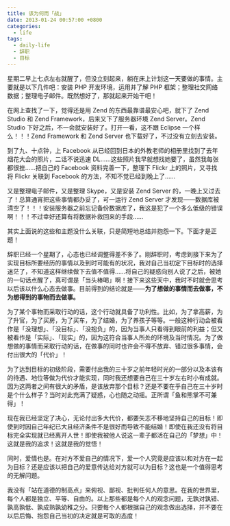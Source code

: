 ```yaml
---
title: 该为何而「战」
date: 2013-01-24 00:57:00 +0800
categories:
  - life
tags:
  - daily-life
  - 辞职
  - 目标
---
```

星期二早上七点左右就醒了，但没立刻起来，躺在床上计划这一天要做的事情。主要就是以下几件吧：安装 PHP 开发环境，运用并了解 PHP 框架；整理社交网络数据；整理电子邮件。既然想好了，那就起来开始干吧！

在网上查找了一下，觉得还是用 Zend 的东西最靠谱最安心吧，就下了 Zend Studio 和 Zend Framework，后来又下了服务器环境 Zend Server。Zend Studio 下好之后，不一会就安装好了。打开一看，这不跟 Eclipse 一个样么！！！Zend Framework 和 Zend Server 也下载好了，不过没有立刻去安装。

到了九、十点钟，上 Facebook 从已经回到日本的外教老师的相册里找到了去年烟花大会的照片，二话不说迅速 DL……这些照片我早就想找她要了，虽然我每张都很挫……把自己的 Facebook 资料完善一下，整理下 Flickr 上的照片，又寻找将 Flickr 关联到 Facebook 的方法，不知不觉已经到晚上了……

又是整理电子邮件，又是整理 Skype，又是安装 Zend Server 的，一晚上又过去了！总算通宵把这些事情都办妥了，可一运行 Zend Server 才发现——数据库被清空了！！！安装服务器之前忘记备份数据库了，我这是犯了一个多么低级的错误啊！！！不过幸好还算有将数据补救回来的手段……

其实上面说的这些和主题没什么关联，只是简短地总结并抱怨一下。下面才是正题！

辞职已经一个星期了，心态也已经调整得差不多了。刚辞职时，考虑到接下来为了实现目标所要经历的事情以及到时可能有的状况，我对自己当初定下目标时的选择迷茫了，不知道这样继续做下去值不值得……将自己的疑惑向别人说了之后，被她的一句话点醒了，真可谓是「当头棒喝」啊！接下来这些天中，我时不时就会思考以后该以什么心态去做事。目前得到的结论就是——**为了想做的事情而去做事，不为想得到的事物而去做事。**

为了某个事物而采取行动的话，这个行动就具备了功利性。比如，为了拿高薪，为了升官，为了买房，为了买车，为了结婚，为了养孩子等等。一般这种行动会被看作是「没理想」、「没目标」、「没抱负」的，因为当事人只看得到眼前的利益；但又被看作是「实际」、「现实」的，因为这符合当事人所处的环境及当时情况。为了做想做的事情而采取行动的话，在做事的同时也许会不得不放弃、错过很多事情，会付出很大的「代价」！

为了达到目标的初级阶段，需要付出我的三十岁之前年轻时光的一部分以及本该有的待遇、地位等做为代价才能实现，同时我还想要自己在三十岁左右时小有成就。因为这两者之间有很大的矛盾，是该放弃那个目标？还是不要在乎自己在三十岁时是个什么样子？当时对此充满了疑惑，心也随之动摇。正所谓「鱼和熊掌不可兼得」！

现在我已经坚定了决心，无论付出多大代价，都要矢志不移地坚持自己的目标！即使到时因自己年纪已大且经济条件不是很好而导致不能结婚！即使在我还没有将目标完全实现就已经离开人世！即使我被他人说这一辈子都活在自己的「梦想」中！这就是我的追求！这就是我的觉悟！

同时，爱情也是。在对方不爱自己的情况下，爱一个人究竟是应该以和对方在一起为目标？还是应该以把自己的爱意传达给对方就可以为目标？这也是一个值得思考的无解问题。

我没有「站在道德的制高点」来俯视、鄙视、批判任何人的意思。在我的世界里，每个人都是独立、平等、自由的。以上那些都是每个人的观念问题，无孰对孰错、孰高孰低、孰成熟孰幼稚之分。只要每个人都根据自己的观念做出选择，并不要在以后后悔、抱怨自己当初的决定就是可取的态度！
